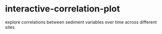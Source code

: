 # interactive-correlation-plot
explore correlations between sediment variables over time across different sites

